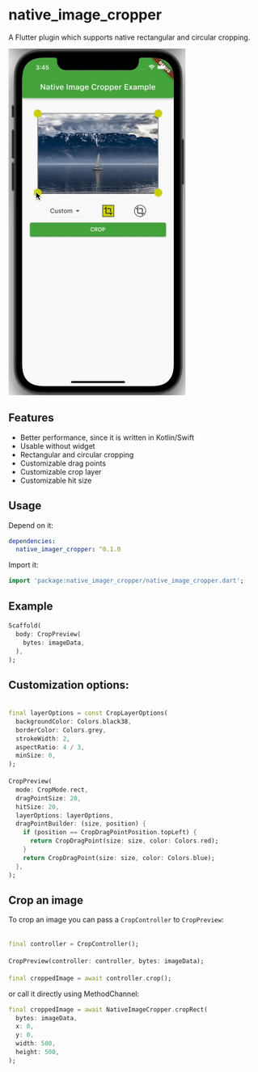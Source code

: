 # native_image_cropper

A Flutter plugin which supports native rectangular and circular cropping.

![Preview example](example/screenshots/example.gif "Example")

## Features

* Better performance, since it is written in Kotlin/Swift
* Usable without widget
* Rectangular and circular cropping
* Customizable drag points
* Customizable crop layer
* Customizable hit size

## Usage

Depend on it:

```yaml
dependencies:
  native_imager_cropper: ^0.1.0
```

Import it:

```dart
import 'package:native_imager_cropper/native_image_cropper.dart';
```

## Example

```dart
Scaffold(
  body: CropPreview(
    bytes: imageData,
  ),
);
```

## Customization options:

```dart

final layerOptions = const CropLayerOptions(
  backgroundColor: Colors.black38,
  borderColor: Colors.grey,
  strokeWidth: 2,
  aspectRatio: 4 / 3,
  minSize: 0,
);

CropPreview(
  mode: CropMode.rect,
  dragPointSize: 20,
  hitSize: 20,
  layerOptions: layerOptions,
  dragPointBuilder: (size, position) {
    if (position == CropDragPointPosition.topLeft) {
      return CropDragPoint(size: size, color: Colors.red);
    }
    return CropDragPoint(size: size, color: Colors.blue);
  },
);
```

## Crop an image

To crop an image you can pass a `CropController` to `CropPreview`:

```dart

final controller = CropController();

CropPreview(controller: controller, bytes: imageData);

final croppedImage = await controller.crop();
```

or call it directly using MethodChannel:

```dart
final croppedImage = await NativeImageCropper.cropRect(
  bytes: imageData,
  x: 0,
  y: 0,
  width: 500,
  height: 500,
);